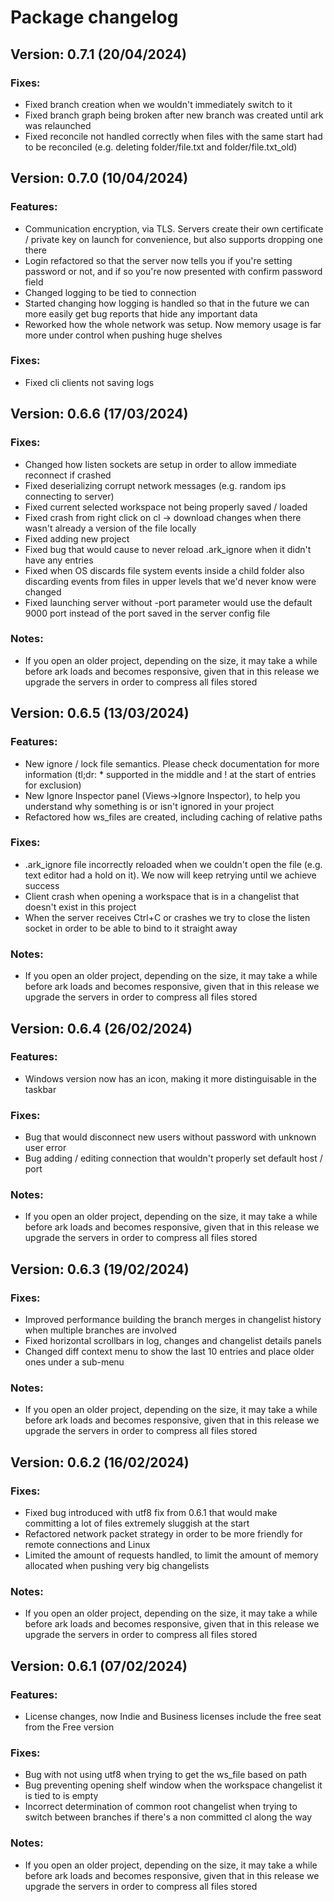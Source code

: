 # Package changelog
## Version: 0.7.1 (20/04/2024)
### Fixes:
- Fixed branch creation when we wouldn't immediately switch to it
- Fixed branch graph being broken after new branch was created until ark was relaunched
- Fixed reconcile not handled correctly when files with the same start had to be reconciled (e.g. deleting folder/file.txt and folder/file.txt_old)

## Version: 0.7.0 (10/04/2024)
### Features:
- Communication encryption, via TLS. Servers create their own certificate / private key on launch for convenience, but also supports dropping one there
- Login refactored so that the server now tells you if you're setting password or not, and if so you're now presented with confirm password field
- Changed logging to be tied to connection
- Started changing how logging is handled so that in the future we can more easily get bug reports that hide any important data
- Reworked how the whole network was setup. Now memory usage is far more under control when pushing huge shelves

### Fixes:
- Fixed cli clients not saving logs

## Version: 0.6.6 (17/03/2024)
### Fixes:
- Changed how listen sockets are setup in order to allow immediate reconnect if crashed
- Fixed deserializing corrupt network messages (e.g. random ips connecting to server)
- Fixed current selected workspace not being properly saved / loaded
- Fixed crash from right click on cl -> download changes when there wasn't already a version of the file locally
- Fixed adding new project
- Fixed bug that would cause to never reload .ark_ignore when it didn't have any entries
- Fixed when OS discards file system events inside a child folder also discarding events from files in upper levels that we'd never know were changed
- Fixed launching server without -port parameter would use the default 9000 port instead of the port saved in the server config file

### Notes:
- If you open an older project, depending on the size, it may take a while before ark loads and becomes responsive, given that in this release we upgrade the servers in order to compress all files stored

## Version: 0.6.5 (13/03/2024)
### Features:
- New ignore / lock file semantics. Please check documentation for more information (tl;dr: * supported in the middle and ! at the start of entries for exclusion)
- New Ignore Inspector panel (Views->Ignore Inspector), to help you understand why something is or isn't ignored in your project
- Refactored how ws_files are created, including caching of relative paths

### Fixes:
- .ark_ignore file incorrectly reloaded when we couldn't open the file (e.g. text editor had a hold on it). We now will keep retrying until we achieve success
- Client crash when opening a workspace that is in a changelist that doesn't exist in this project
- When the server receives Ctrl+C or crashes we try to close the listen socket in order to be able to bind to it straight away

### Notes:
- If you open an older project, depending on the size, it may take a while before ark loads and becomes responsive, given that in this release we upgrade the servers in order to compress all files stored

## Version: 0.6.4 (26/02/2024)
### Features:
- Windows version now has an icon, making it more distinguisable in the taskbar

### Fixes:
- Bug that would disconnect new users without password with unknown user error
- Bug adding / editing connection that wouldn't properly set default host / port

### Notes:
- If you open an older project, depending on the size, it may take a while before ark loads and becomes responsive, given that in this release we upgrade the servers in order to compress all files stored

## Version: 0.6.3 (19/02/2024)
### Fixes:
- Improved performance building the branch merges in changelist history when multiple branches are involved
- Fixed horizontal scrollbars in log, changes and changelist details panels
- Changed diff context menu to show the last 10 entries and place older ones under a sub-menu

### Notes:
- If you open an older project, depending on the size, it may take a while before ark loads and becomes responsive, given that in this release we upgrade the servers in order to compress all files stored

## Version: 0.6.2 (16/02/2024)
### Fixes:
- Fixed bug introduced with utf8 fix from 0.6.1 that would make committing a lot of files extremely sluggish at the start
- Refactored network packet strategy in order to be more friendly for remote connections and Linux
- Limited the amount of requests handled, to limit the amount of memory allocated when pushing very big changelists

### Notes:
- If you open an older project, depending on the size, it may take a while before ark loads and becomes responsive, given that in this release we upgrade the servers in order to compress all files stored

## Version: 0.6.1 (07/02/2024)
### Features:
- License changes, now Indie and Business licenses include the free seat from the Free version

### Fixes:
- Bug with not using utf8 when trying to get the ws_file based on path
- Bug preventing opening shelf window when the workspace changelist it is tied to is empty
- Incorrect determination of common root changelist when trying to switch between branches if there's a non committed cl along the way

### Notes:
- If you open an older project, depending on the size, it may take a while before ark loads and becomes responsive, given that in this release we upgrade the servers in order to compress all files stored